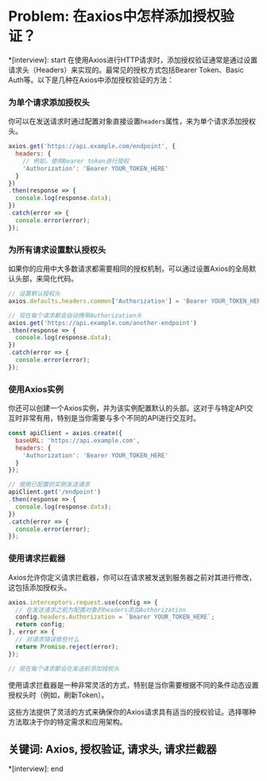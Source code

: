 # Problem: 在axios中怎样添加授权验证？

*[interview]: start
在使用Axios进行HTTP请求时，添加授权验证通常是通过设置请求头（Headers）来实现的。最常见的授权方式包括Bearer Token、Basic Auth等。以下是几种在Axios中添加授权验证的方法：

### 为单个请求添加授权头

你可以在发送请求时通过配置对象直接设置`headers`属性，来为单个请求添加授权头。

```javascript
axios.get('https://api.example.com/endpoint', {
  headers: {
    // 例如，使用Bearer token进行授权
    'Authorization': 'Bearer YOUR_TOKEN_HERE'
  }
})
.then(response => {
  console.log(response.data);
})
.catch(error => {
  console.error(error);
});
```

### 为所有请求设置默认授权头

如果你的应用中大多数请求都需要相同的授权机制，可以通过设置Axios的全局默认头部，来简化代码。

```javascript
// 设置默认授权头
axios.defaults.headers.common['Authorization'] = 'Bearer YOUR_TOKEN_HERE';

// 现在每个请求都会自动携带Authorization头
axios.get('https://api.example.com/another-endpoint')
.then(response => {
  console.log(response.data);
})
.catch(error => {
  console.error(error);
});
```

### 使用Axios实例

你还可以创建一个Axios实例，并为该实例配置默认的头部。这对于与特定API交互时非常有用，特别是当你需要与多个不同的API进行交互时。

```javascript
const apiClient = axios.create({
  baseURL: 'https://api.example.com',
  headers: {
    'Authorization': 'Bearer YOUR_TOKEN_HERE'
  }
});

// 使用已配置的实例发送请求
apiClient.get('/endpoint')
.then(response => {
  console.log(response.data);
})
.catch(error => {
  console.error(error);
});
```

### 使用请求拦截器

Axios允许你定义请求拦截器，你可以在请求被发送到服务器之前对其进行修改，这包括添加授权头。

```javascript
axios.interceptors.request.use(config => {
  // 在发送请求之前为配置对象的headers添加Authorization
  config.headers.Authorization = `Bearer YOUR_TOKEN_HERE`;
  return config;
}, error => {
  // 对请求错误做些什么
  return Promise.reject(error);
});

// 现在每个请求都会在发送前添加授权头
```

使用请求拦截器是一种非常灵活的方式，特别是当你需要根据不同的条件动态设置授权头时（例如，刷新Token）。

这些方法提供了灵活的方式来确保你的Axios请求具有适当的授权验证。选择哪种方法取决于你的特定需求和应用架构。

## 关键词: Axios, 授权验证, 请求头, 请求拦截器
*[interview]: end
